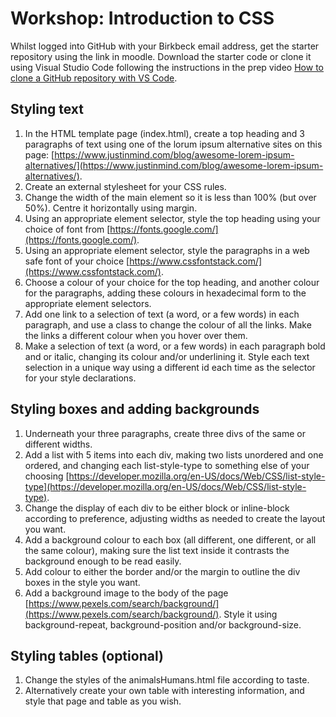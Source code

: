 # Workshop: Introduction to CSS

Whilst logged into GitHub with your Birkbeck email address, get the starter repository using the link in moodle. Download the starter code or clone it using Visual Studio Code following the instructions in the prep video [How to clone a GitHub repository with VS Code](https://www.youtube.com/watch?v=Nl0J_tcnhQ4&ab_channel=AutomationCreations).

## Styling text

1. In the HTML template page (index.html), create a top heading and 3 paragraphs of text using one of the lorum ipsum alternative sites on this page: [https://www.justinmind.com/blog/awesome-lorem-ipsum-alternatives/](https://www.justinmind.com/blog/awesome-lorem-ipsum-alternatives/).
2. Create an external stylesheet for your CSS rules.
3. Change the width of the main element so it is less than 100% (but over 50%). Centre it horizontally using margin.
4. Using an appropriate element selector, style the top heading using your choice of font from [https://fonts.google.com/](https://fonts.google.com/).
5. Using an appropriate element selector, style the paragraphs in a web safe font of your choice [https://www.cssfontstack.com/](https://www.cssfontstack.com/).
6. Choose a colour of your choice for the top heading, and another colour for the paragraphs, adding these colours in hexadecimal form to the appropriate element selectors.
7. Add one link to a selection of text (a word, or a few words) in each paragraph, and use a class to change the colour of all the links. Make the links a different colour when you hover over them.
8. Make a selection of text (a word, or a few words) in each paragraph bold and or italic, changing its colour and/or underlining it. Style each text selection in a unique way using a different id each time as the selector for your style declarations.

## Styling boxes and adding backgrounds

1. Underneath your three paragraphs, create three divs of the same or different widths.
2. Add a list with 5 items into each div, making two lists unordered and one ordered, and changing each list-style-type to something else of your choosing [https://developer.mozilla.org/en-US/docs/Web/CSS/list-style-type](https://developer.mozilla.org/en-US/docs/Web/CSS/list-style-type).
3. Change the display of each div to be either block or inline-block according to preference, adjusting widths as needed to create the layout you want.
4. Add a background colour to each box (all different, one different, or all the same colour), making sure the list text inside it contrasts the background enough to be read easily.
5. Add colour to either the border and/or the margin to outline the div boxes in the style you want.
6. Add a background image to the body of the page [https://www.pexels.com/search/background/](https://www.pexels.com/search/background/). Style it using background-repeat, background-position and/or background-size.

## Styling tables (optional)

1. Change the styles of the animalsHumans.html file according to taste.
2. Alternatively create your own table with interesting information, and style that page and table as you wish.
